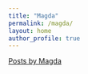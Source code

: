 ```yaml
---
title: "Magda"
permalink: /magda/
layout: home
author_profile: true
---
```


[Posts by Magda](https://bronowski.it/categories/#magda)
